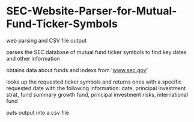 # SEC-Website-Parser-for-Mutual-Fund-Ticker-Symbols

web parsing and CSV file output

parses the SEC database of mutual fund ticker symbols to find key dates and other information

obtains data about funds and indexs from 'www.sec.gov'

looks up the requested ticker symbols and returns ones with a specific requested date with the following information:
date,
principal investment strat,
fund summary growth fund,
principal investment risks,
international fund

puts output into a csv file

